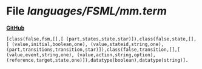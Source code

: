 # File _languages/FSML/mm.term_
**[GitHub](https://github.com/softlang/yas/blob/master/languages/FSML/mm.term)**
```
[class(false,fsm,[],[ (part,states,state,star)]),class(false,state,[],[ (value,initial,boolean,one), (value,stateid,string,one), (part,transitions,transition,star)]),class(false,transition,[],[ (value,event,string,one), (value,action,string,option), (reference,target,state,one)]),datatype(boolean),datatype(string)].
```
